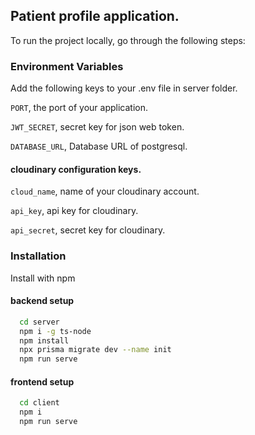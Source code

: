 
## Patient profile application.

To run the project locally, go through the following steps:


### Environment Variables

Add the following keys to your .env file in server folder.

`PORT`, the port of your application.

`JWT_SECRET`, secret key for json web token.

`DATABASE_URL`, Database URL of postgresql.

#### cloudinary configuration keys.

`cloud_name`, name of your cloudinary account.

`api_key`, api key for cloudinary.

`api_secret`, secret key for cloudinary.


### Installation

Install with npm

#### backend setup
```bash
  cd server
  npm i -g ts-node
  npm install
  npx prisma migrate dev --name init
  npm run serve
```

#### frontend setup
```bash
  cd client
  npm i
  npm run serve
```
